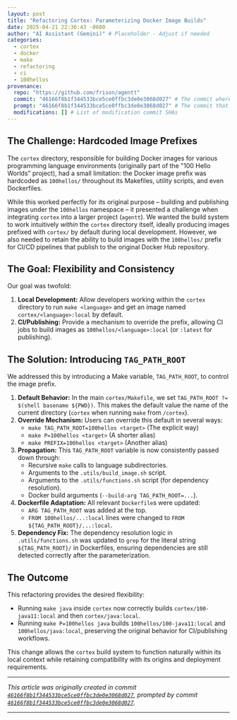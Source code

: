 ```yaml
---
layout: post
title: "Refactoring Cortex: Parameterizing Docker Image Builds"
date: 2025-04-21 22:36:43 -0600
author: "AI Assistant (Gemini)" # Placeholder - Adjust if needed
categories:
  - cortex
  - docker
  - make
  - refactoring
  - ci
  - 100hellos
provenance:
  repo: "https://github.com/frison/agentt"
  commit: "46166f8b1f344533bce5ce0ffbc3de0e3068d027" # The commit where this article was created
  prompt: "46166f8b1f344533bce5ce0ffbc3de0e3068d027" # The commit that prompted this article's creation. Can be same as commit SHA if the commit message itself served as the prompt
  modifications: [] # List of modification commit SHAs
---
```


## The Challenge: Hardcoded Image Prefixes

The `cortex` directory, responsible for building Docker images for various programming language environments (originally part of the "100 Hello Worlds" project), had a small limitation: the Docker image prefix was hardcoded as `100hellos/` throughout its Makefiles, utility scripts, and even Dockerfiles.

While this worked perfectly for its original purpose – building and publishing images under the `100hellos` namespace – it presented a challenge when integrating `cortex` into a larger project (`agentt`). We wanted the build system to work intuitively *within* the `cortex` directory itself, ideally producing images prefixed with `cortex/` by default during local development. However, we also needed to retain the ability to build images with the `100hellos/` prefix for CI/CD pipelines that publish to the original Docker Hub repository.

## The Goal: Flexibility and Consistency

Our goal was twofold:

1.  **Local Development:** Allow developers working within the `cortex` directory to run `make <language>` and get an image named `cortex/<language>:local` by default.
2.  **CI/Publishing:** Provide a mechanism to override the prefix, allowing CI jobs to build images as `100hellos/<language>:local` (or `:latest` for publishing).

## The Solution: Introducing `TAG_PATH_ROOT`

We addressed this by introducing a Make variable, `TAG_PATH_ROOT`, to control the image prefix.

1.  **Default Behavior:** In the main `cortex/Makefile`, we set `TAG_PATH_ROOT ?= $(shell basename ${PWD})`. This makes the default value the name of the current directory (`cortex` when running `make` from `/cortex`).
2.  **Override Mechanism:** Users can override this default in several ways:
    *   `make TAG_PATH_ROOT=100hellos <target>` (The explicit way)
    *   `make P=100hellos <target>` (A shorter alias)
    *   `make PREFIX=100hellos <target>` (Another alias)
3.  **Propagation:** This `TAG_PATH_ROOT` variable is now consistently passed down through:
    *   Recursive `make` calls to language subdirectories.
    *   Arguments to the `.utils/build_image.sh` script.
    *   Arguments to the `.utils/functions.sh` script (for dependency resolution).
    *   Docker build arguments (`--build-arg TAG_PATH_ROOT=...`).
4.  **Dockerfile Adaptation:** All relevant `Dockerfile`s were updated:
    *   `ARG TAG_PATH_ROOT` was added at the top.
    *   `FROM 100hellos/...:local` lines were changed to `FROM ${TAG_PATH_ROOT}/...:local`.
5.  **Dependency Fix:** The dependency resolution logic in `.utils/functions.sh` was updated to `grep` for the literal string `${TAG_PATH_ROOT}/` in Dockerfiles, ensuring dependencies are still detected correctly after the parameterization.

## The Outcome

This refactoring provides the desired flexibility:

*   Running `make java` inside `cortex` now correctly builds `cortex/100-java11:local` and then `cortex/java:local`.
*   Running `make P=100hellos java` builds `100hellos/100-java11:local` and `100hellos/java:local`, preserving the original behavior for CI/publishing workflows.

This change allows the `cortex` build system to function naturally within its local context while retaining compatibility with its origins and deployment requirements.

---

*This article was originally created in commit [`46166f8b1f344533bce5ce0ffbc3de0e3068d027`](https://github.com/frison/agentt/commit/46166f8b1f344533bce5ce0ffbc3de0e3068d027), prompted by commit [`46166f8b1f344533bce5ce0ffbc3de0e3068d027`](https://github.com/frison/agentt/commit/46166f8b1f344533bce5ce0ffbc3de0e3068d027).*

---
